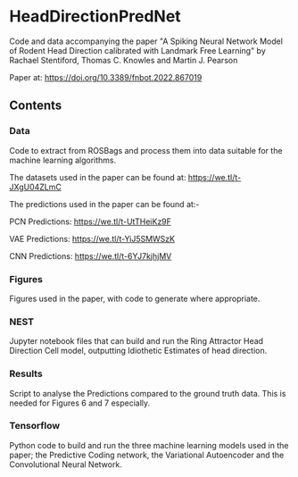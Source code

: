 # HeadDirectionPredNet
Code and data accompanying the paper "A Spiking Neural Network Model of Rodent Head Direction calibrated with Landmark Free Learning" by Rachael Stentiford, Thomas C. Knowles and Martin J. Pearson

Paper at: https://doi.org/10.3389/fnbot.2022.867019

## Contents

### Data

Code to extract from ROSBags and process them into data suitable for the machine learning algorithms.

The datasets used in the paper can be found at: https://we.tl/t-JXgU04ZLmC

The predictions used in the paper can be found at:-

PCN Predictions: https://we.tl/t-UtTHeiKz9F

VAE Predictions: https://we.tl/t-YiJ5SMWSzK

CNN Predictions: https://we.tl/t-6YJ7kjhjMV

### Figures

Figures used in the paper, with code to generate where appropriate.

### NEST

Jupyter notebook files that can build and run the Ring Attractor Head Direction Cell model, outputting Idiothetic Estimates of head direction.

### Results

Script to analyse the Predictions compared to the ground truth data. This is needed for Figures 6 and 7 especially.

### Tensorflow

Python code to build and run the three machine learning models used in the paper; the Predictive Coding network, the Variational Autoencoder and the Convolutional Neural Network.

